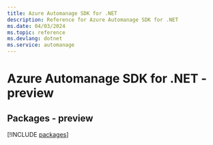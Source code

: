 ```yaml
---
title: Azure Automanage SDK for .NET
description: Reference for Azure Automanage SDK for .NET
ms.date: 04/03/2024
ms.topic: reference
ms.devlang: dotnet
ms.service: automanage
---
```

# Azure Automanage SDK for .NET - preview
## Packages - preview
[!INCLUDE [packages](automanage-index.md)]